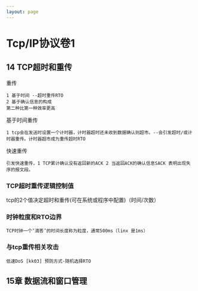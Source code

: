 ```yaml
---
layout: page
---
```


# Tcp/IP协议卷1



## 14 TCP超时和重传

重传

```
1 基于时间 --超时重传RTO
2 基于确认信息的构成 
第二种比第一种效率更高
```

基于时间重传

```
1 tcp会在发送时设置一个计时器，计时器超时还未收到数据确认则超市。--会引发超时/或计时器重传。计时器超市成为重传超时RTO
```

快速重传

```
引发快速重传，1 TCP累计确认没有返回新的ACK 2 当返回ACK的确认信息SACK 表明出现失序的报文段。
```

### TCP超时重传逻辑控制值

tcp的2个值决定超时和重传(可在系统或程序中配置)（时间/次数）



### 时钟粒度和RTO边界

```
TCP时钟一个‘滴答’的时间长度称为粒度，通常500ms（linx 是1ms）
```



### 与tcp重传相关攻击

```
低速DoS [kk03] 预防方式-随机选择RTO

```



## 15章 数据流和窗口管理

